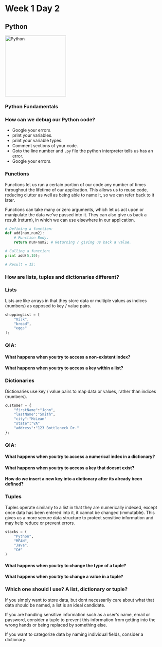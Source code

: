 # Week 1 Day 2

## Python

<img src="https://www.python.org/static/opengraph-icon-200x200.png" alt="Python" width="200px">

### Python Fundamentals

### How can we debug our Python code?

* Google your errors.
* print your variables.
* print your variable types.
* Comment sections of your code.
* Goto the line number and <code>.py</code> file the python interpreter tells us has an error.
* Google your errors.

### Functions

Functions let us run a certain portion of our code any number of
times throughout the lifetime of our application. This allows us
to reuse code, reducing clutter as well as being able to name it, so we can refer back to it later.

Functions can take many or zero arguments, which let us act upon or manipulate the data we've passed into it. They can also give us
back a result (return), in which we can use elsewhere in our application.

```python
# Defining a function:
def add(num,num2):
    # Function Body.
    return num+num2; # Returning / giving us back a value.

# Calling a function:
print add(5,10);

# Result = 15:
```

### How are lists, tuples and dictionaries different?

### Lists

Lists are like arrays in that they store
data or multiple values as indices (numbers) as opposed to key / value pairs.

```python
shoppingList = [
    "milk",
    "bread",
    "eggs"
];
```

### Q!A:

#### What happens when you try to access a non-existent index?

#### What happens when you try to access a key within a list?

### Dictionaries

Dictionaries use key / value pairs to map data or values, rather than indices (numbers).

```python
customer = {
    "firstName":"John",
    "lastName":"Smith",
    "city":"McLean"
    "state":"VA"
    "address":"123 Bottleneck Dr."
};
```

### Q!A:

#### What happens when you try to access a numerical index in a dictionary?

#### What happens when you try to access a key that doesnt exist?

#### How do we insert a new key into a dictionary after its already been defined?

### Tuples

Tuples operate similarly to a list in that they are numerically indexed, except once data has been entered into it, it cannot be changed (immutable). This gives us a more secure data structure to protect sensitive information and may help reduce or prevent errors. 

```python
stacks = (
    "Python",
    "MEAN",
    "Java",
    "C#"
)
```

#### What happens when you try to change the type of a tuple?

#### What happens when you try to change a value in a tuple?

### Which one should I use? A list, dictionary or tuple?
If you simply want to store data, but dont
necessarily care about what that data should be named,
a list is an ideal candidate.

If you are handling sensitive information such as a user's name,
email or password, consider a tuple to prevent this information from getting into the wrong hands or being replaced by something else.

If you want to categorize data by naming individual fields, consider a dictionary.